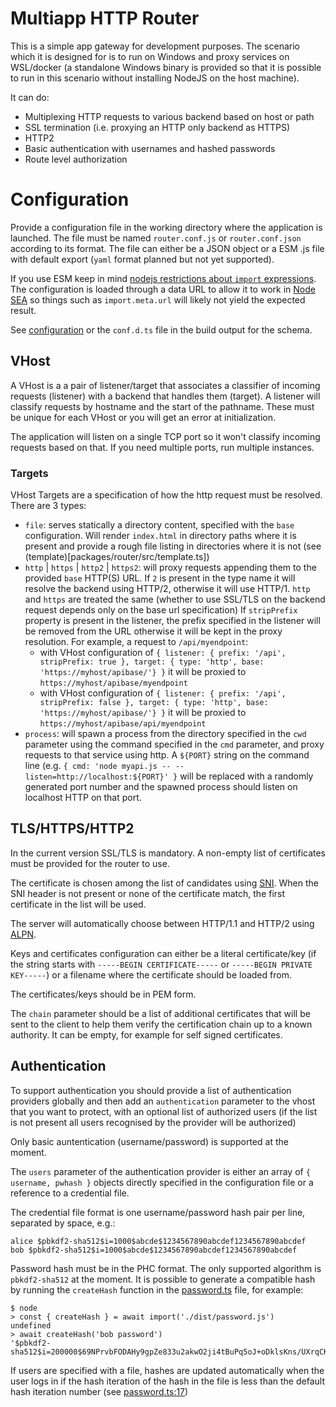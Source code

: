 # Multiapp HTTP Router

This is a simple app gateway for development purposes.
The scenario which it is designed for is to run on Windows and proxy services
on WSL/docker (a standalone Windows binary is provided so that it is possible to run in this scenario without installing NodeJS on the host machine).

It can do:
- Multiplexing HTTP requests to various backend based on host or path
- SSL termination (i.e. proxying an HTTP only backend as HTTPS) 
- HTTP2
- Basic authentication with usernames and hashed passwords
- Route level authorization

# Configuration
Provide a configuration file in the working directory where the application is launched. The file must be named `router.conf.js` or `router.conf.json` according to its format. 
The file can either be a JSON object or a ESM .js file with default export (`yaml` format planned but not yet supported).

If you use ESM keep in mind [nodejs restrictions about `import` expressions](https://nodejs.org/api/esm.html#import-specifiers).
The configuration is loaded through a data URL to allow it to work in [Node SEA](https://nodejs.org/api/single-executable-applications.html) so things such as `import.meta.url` will likely not yield the expected result.

See [configuration](packages/router/src/conf.ts) or the `conf.d.ts` file in the build output for the schema.

## VHost
A VHost is a a pair of listener/target that associates a classifier of incoming requests (listener) with a backend that handles them (target).
A listener will classify requests by hostname and the start of the pathname. These must be unique for each VHost or you will get an error at initialization.

The application will listen on a single TCP port so it won't classify incoming requests based on that.
If you need multiple ports, run multiple instances.

### Targets
VHost Targets are a specification of how the http request must be resolved. There are 3 types:
- `file`: serves statically a directory content, specified with the `base` configuration. Will render `index.html` in directory paths where it is present and provide a rough file listing in directories where it is not (see (template)[packages/router/src/template.ts])
- `http` | `https` | `http2` | `https2`: will proxy requests appending them to the provided `base` HTTP(S) URL.
  If `2` is present in the type name it will resolve the backend using HTTP/2, otherwise it will use HTTP/1.
  `http` and `https` are treated the same (whether to use SSL/TLS on the backend request depends only on the base url specification) 
  If `stripPrefix` property is present in the listener, the prefix specified in the listener will be removed from the URL otherwise it will be kept in the proxy resolution. For example, a request to `/api/myendpoint`:
  - with VHost configuration of `{ listener: { prefix: '/api', stripPrefix: true }, target: { type: 'http', base: 'https://myhost/apibase/'} }` it will be proxied to `https://myhost/apibase/myendpoint`
  - with VHost configuration of `{ listener: { prefix: '/api', stripPrefix: false }, target: { type: 'http', base: 'https://myhost/apibase/'} }` it will be proxied to `https://myhost/apibase/api/myendpoint`
- `process`: will spawn a process from the directory specified in the `cwd` parameter using the command specified in the `cmd` parameter, and proxy requests to that service using http.
  A `${PORT}` string on the command line (e.g. `{ cmd: 'node myapi.js -- --listen=http://localhost:${PORT}' }` will be replaced with a randomly generated port number and the spawned process should listen on localhost HTTP on that port.

## TLS/HTTPS/HTTP2
In the current version SSL/TLS is mandatory. A non-empty list of certificates must be provided for the router to use.

The certificate is chosen among the list of candidates using [SNI](https://en.wikipedia.org/wiki/Server_Name_Indication).
When the SNI header is not present or none of the certificate match, the first certificate in the list will be used.

The server will automatically choose between HTTP/1.1 and HTTP/2 using [ALPN](https://en.wikipedia.org/wiki/Application-Layer_Protocol_Negotiation).

Keys and certificates configuration can either be a literal certificate/key (if the string starts with `-----BEGIN CERTIFICATE-----` or `-----BEGIN PRIVATE KEY-----`) or a filename where the certificate should be loaded from.

The certificates/keys should be in PEM form.

The `chain` parameter should be a list of additional certificates that will be sent to the client to help them verify the certification chain up to a known authority.
It can be empty, for example for self signed certificates.

## Authentication
To support authentication you should provide a list of authentication providers globally and then add an `authentication` parameter to the vhost that you want to protect, with an optional list of authorized users (if the list is not present all users recognised by the provider will be authorized)

Only basic auntentication (username/password) is supported at the moment.

The `users` parameter of the authentication provider is either an array of `{ username, pwhash }` objects directly specified in the configuration file or a reference to a credential file.

The credential file format is one username/password hash pair per line, separated by space, e.g.:
```
alice $pbkdf2-sha512$i=1000$abcde$1234567890abcdef1234567890abcdef
bob $pbkdf2-sha512$i=1000$abcde$1234567890abcdef1234567890abcdef
```

Password hash must be in the PHC format.
The only supported algorithm is `pbkdf2-sha512` at the moment.
It is possible to generate a compatible hash by running the `createHash` function in the [password.ts](packages/router/src/password.ts) file, for example:
```
$ node
> const { createHash } = await import('./dist/password.js')
undefined
> await createHash('bob password')
'$pbkdf2-sha512$i=200000$69NPrvbFODAHy9gpZe833u2akwO2ji4tBuPq5oJ+oDklsKns/UXrqCKMKpUdZQDexoyQB9pNSeagp2EaF+3hdQ$md1roWZARTcxX0+4JAqkeUZcaPgozh+oiny+OxUYk+/xZcc2heM1zbn/Yg7ufL90w+dGQbi8iAKJVt5HiLiwQQ'
```
If users are specified with a file, hashes are updated automatically when the user logs in if the hash iteration of the hash in the file is less than the default hash iteration number (see [password.ts:17](packages/router/src/password.ts#L17))
